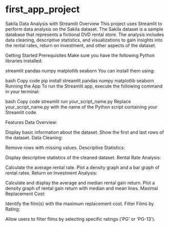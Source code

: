 # first_app_project
Sakila Data Analysis with Streamlit
Overview
This project uses Streamlit to perform data analysis on the Sakila dataset. The Sakila dataset is a sample database that represents a fictional DVD rental store. The analysis includes data cleaning, descriptive statistics, and visualizations to gain insights into the rental rates, return on investment, and other aspects of the dataset.

Getting Started
Prerequisites
Make sure you have the following Python libraries installed:

streamlit
pandas
numpy
matplotlib
seaborn
You can install them using:

bash
Copy code
pip install streamlit pandas numpy matplotlib seaborn
Running the App
To run the Streamlit app, execute the following command in your terminal:

bash
Copy code
streamlit run your_script_name.py
Replace your_script_name.py with the name of the Python script containing your Streamlit code.

Features
Data Overview:

Display basic information about the dataset.
Show the first and last rows of the dataset.
Data Cleaning:

Remove rows with missing values.
Descriptive Statistics:

Display descriptive statistics of the cleaned dataset.
Rental Rate Analysis:

Calculate the average rental rate.
Plot a density graph and a bar graph of rental rates.
Return on Investment Analysis:

Calculate and display the average and median rental gain return.
Plot a density graph of rental gain return with median and mean lines.
Maximal Replacement Cost:

Identify the film(s) with the maximum replacement cost.
Filter Films by Rating:

Allow users to filter films by selecting specific ratings ('PG' or 'PG-13').

